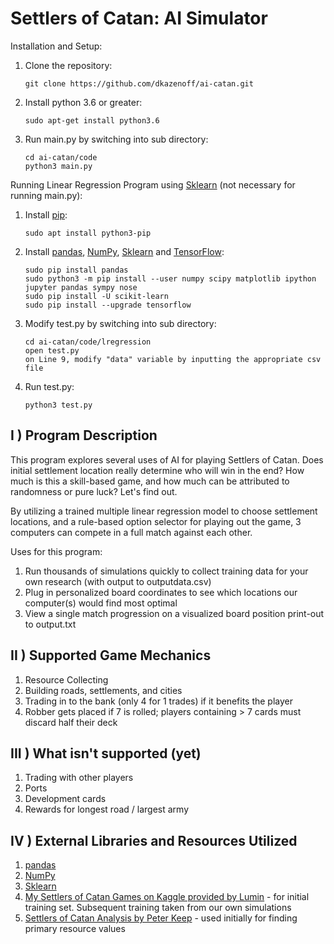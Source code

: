 # Settlers of Catan: AI Simulator

Installation and Setup:

1. Clone the repository:

    ```
    git clone https://github.com/dkazenoff/ai-catan.git
    ```

2. Install python 3.6 or greater:

    ```
    sudo apt-get install python3.6
    ```

3. Run main.py by switching into sub directory:

    ```
    cd ai-catan/code
    python3 main.py
    ```

Running Linear Regression Program using [Sklearn](https://scikit-learn.org/stable/modules/generated/sklearn.linear_model.LinearRegression.html) (not necessary for running main.py):

1. Install [pip](https://pip.pypa.io/en/stable/installing/):

    ```
    sudo apt install python3-pip
    ```

2. Install [pandas](https://pandas.pydata.org/pandas-docs/stable/install.html), [NumPy](https://scipy.org/install.html), [Sklearn](https://scikit-learn.org/stable/install.html) and [TensorFlow](https://www.tensorflow.org/install/pip):

    ```
    sudo pip install pandas
    sudo python3 -m pip install --user numpy scipy matplotlib ipython jupyter pandas sympy nose
    sudo pip install -U scikit-learn
    sudo pip install --upgrade tensorflow
    ```

3. Modify test.py by switching into sub directory:

    ```
    cd ai-catan/code/lregression
    open test.py
    on Line 9, modify "data" variable by inputting the appropriate csv file
    ```

4. Run test.py:
  
    ```
    python3 test.py
    ```

## I ) Program Description

This program explores several uses of AI for playing Settlers of Catan. Does initial settlement location really determine who will win in the end? How much is this a skill-based game, and how much can be attributed to randomness or pure luck? Let's find out.

By utilizing a trained multiple linear regression model to choose settlement locations, and a rule-based option selector for playing out the game, 3 computers can compete in a full match against each other.

Uses for this program:

  1. Run thousands of simulations quickly to collect training data for your own research (with output to outputdata.csv)
  2. Plug in personalized board coordinates to see which locations our computer(s) would find most optimal
  3. View a single match progression on a  visualized board position print-out to output.txt

## II ) Supported Game Mechanics

  1. Resource Collecting
  2. Building roads, settlements, and cities
  3. Trading in to the bank (only 4 for 1 trades) if it benefits the player
  4. Robber gets placed if 7 is rolled; players containing > 7 cards must discard half their deck

## III ) What isn't supported (yet)

  1. Trading with other players
  2. Ports
  3. Development cards
  4. Rewards for longest road / largest army

## IV ) External Libraries and Resources Utilized

  1. [pandas](https://pandas.pydata.org/pandas-docs/stable/)
  2. [NumPy](https://docs.scipy.org/doc/)
  3. [Sklearn](https://scikit-learn.org/stable/documentation.html)
  4. [My Settlers of Catan Games on Kaggle provided by Lumin](https://www.kaggle.com/lumins/settlers-of-catan-games) - for initial training set. Subsequent training taken from our own simulations
  5. [Settlers of Catan Analysis by Peter Keep](https://developingcatan.files.wordpress.com/2011/02/settlers-of-catan-analysis.pdf) - used initially for finding primary resource values
